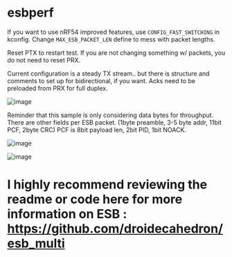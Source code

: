 # esbperf

If you want to use nRF54 improved features, use `CONFIG_FAST_SWITCHING` in kconfig.
Change `MAX_ESB_PACKET_LEN` define to mess with packet lengths.

Reset PTX to restart test. If you are not changing something w/ packets, you do not need to reset PRX.

Current configuration is a steady TX stream.. but there is structure and comments to set up for bidirectional, if you want. Acks need to be preloaded from PRX for full duplex.

![image](https://github.com/user-attachments/assets/384f1942-7833-43b1-93d1-56d545133e48)


Reminder that this sample is only considering data bytes for throughput. There are other fields per ESB packet. (1byte preamble, 3-5 byte addr, 11bit PCF, 2byte CRC)
PCF is 8bit payload len, 2bit PID, 1bit NOACK.

![image](https://github.com/user-attachments/assets/83229356-eb50-49b6-bf0d-a7a749328a3b)

![image](https://github.com/user-attachments/assets/66cbf06a-0653-4053-8c7a-e5abc6083c14)


# I highly recommend reviewing the readme or code here for more information on ESB : https://github.com/droidecahedron/esb_multi
